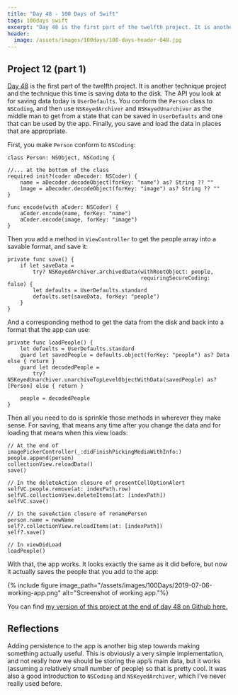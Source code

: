 ```yaml
---
title: "Day 48 - 100 Days of Swift"
tags: 100days swift
excerpt: "Day 48 is the first part of the twelfth project. It is another technique project and the technique this time is saving data to the disk. The API you look at for saving data today is `UserDefaults`. You conform the `Person` type to `NSCoding`, and then use `NSKeyedArchiver` and `NSKeyedUnarchiver`  as the middle man to get from a state that can be saved in `UserDefaults` and one that can be used by the app. And you save and load the data in places that are appropriate."
header:
  image: /assets/images/100days/100-days-header-048.jpg
---
```

## Project 12 (part 1)
[Day 48](https://www.hackingwithswift.com/100/48) is the first part of the twelfth project. It is another technique project and the technique this time is saving data to the disk. The API you look at for saving data today is `UserDefaults`. You conform the `Person` class to `NSCoding`, and then use `NSKeyedArchiver` and `NSKeyedUnarchiver`  as the middle man to get from a state that can be saved in `UserDefaults` and one that can be used by the app. Finally, you save and load the data in places that are appropriate.

First, you make `Person` conform to `NSCoding`:
```
class Person: NSObject, NSCoding {

//... at the bottom of the class
required init?(coder aDecoder: NSCoder) {
    name = aDecoder.decodeObject(forKey: "name") as? String ?? ""
    image = aDecoder.decodeObject(forKey: "image") as? String ?? ""
}

func encode(with aCoder: NSCoder) {
    aCoder.encode(name, forKey: "name")
    aCoder.encode(image, forKey: "image")
}
```

Then you add a method in `ViewController` to get the people array into a savable format, and save it:
```
private func save() {
    if let saveData =
        try? NSKeyedArchiver.archivedData(withRootObject: people,
                                          requiringSecureCoding: false) {
        let defaults = UserDefaults.standard
        defaults.set(saveData, forKey: "people")
    }
}
```

And a corresponding method to get the data from the disk and back into a format that the app can use:
```
private func loadPeople() {
    let defaults = UserDefaults.standard
    guard let savedPeople = defaults.object(forKey: "people") as? Data else { return }
    guard let decodedPeople =
        try? NSKeyedUnarchiver.unarchiveTopLevelObjectWithData(savedPeople) as? [Person] else { return }

    people = decodedPeople
}
```

Then all you need to do is sprinkle those methods in wherever they make sense. For saving, that means any time after you change the data and for loading that means when this view loads:
```
// At the end of imagePickerController(_:didFinishPickingMediaWithInfo:)
people.append(person)
collectionView.reloadData()
save()

// In the deleteAction closure of presentCellOptionAlert
selfVC.people.remove(at: indexPath.row)
selfVC.collectionView.deleteItems(at: [indexPath])
selfVC.save()

// In the saveAction closure of renamePerson
person.name = newName
self?.collectionView.reloadItems(at: [indexPath])
self?.save()

// In viewDidLoad
loadPeople()
```

With that, the app works. It looks exactly the same as it did before, but now it actually saves the people that you add to the app:

{% include figure image_path="/assets/images/100Days/2019-07-06-working-app.png" alt="Screenshot of working app."%}

You can find [my version of this project at the end of day 48 on Github here.](https://github.com/dillon-mce/100-days-swift-projects/tree/969473620d0eb2178e16dc1483686f393d45095f/Project12a)

## Reflections
Adding persistence to the app is another big step towards making something actually useful. This is obviously a very simple implementation, and not really how we should be storing the app’s main data, but it works (assuming a relatively small number of people) so that is pretty cool. It was also a good introduction to `NSCoding` and `NSKeyedArchiver`, which I’ve never really used before.
